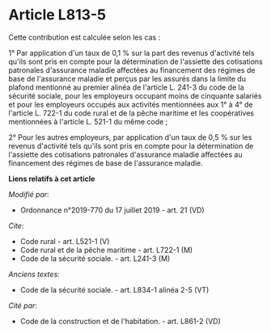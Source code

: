 # Article L813-5

Cette contribution est calculée selon les cas : 

1° Par application d'un taux de 0,1 % sur la part des revenus d'activité tels qu'ils sont pris en compte pour la
détermination de l'assiette des cotisations patronales d'assurance maladie affectées au financement des régimes de base de
l'assurance maladie et perçus par les assurés dans la limite du plafond mentionné au premier alinéa de l'article L. 241-3 du
code de la sécurité sociale, pour les employeurs occupant moins de cinquante salariés et pour les employeurs occupés aux
activités mentionnées aux 1° à 4° de l'article L. 722-1 du code rural et de la pêche maritime et les coopératives mentionnées
à l'article L. 521-1 du même code ; 

2° Pour les autres employeurs, par application d'un taux de 0,5 % sur les revenus d'activité tels qu'ils sont pris en compte
pour la détermination de l'assiette des cotisations patronales d'assurance maladie affectées au financement des régimes de
base de l'assurance maladie.

**Liens relatifs à cet article**

_Modifié par_:

  - Ordonnance n°2019-770 du 17 juillet 2019 - art. 21 (VD)

_Cite_:

  - Code rural - art. L521-1 (V)
  - Code rural et de la pêche maritime - art. L722-1 (M)
  - Code de la sécurité sociale. - art. L241-3 (M)

_Anciens textes_:

  - Code de la sécurité sociale. - art. L834-1 alinéa 2-5 (VT)

_Cité par_:

  - Code de la construction et de l'habitation. - art. L861-2 (VD)
